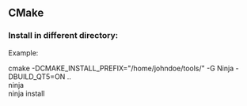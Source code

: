 ## CMake

### Install in different directory:

Example:

cmake -DCMAKE_INSTALL_PREFIX="/home/johndoe/tools/" -G Ninja -DBUILD_QT5=ON ..</bR>
ninja</br>
ninja install</br>

